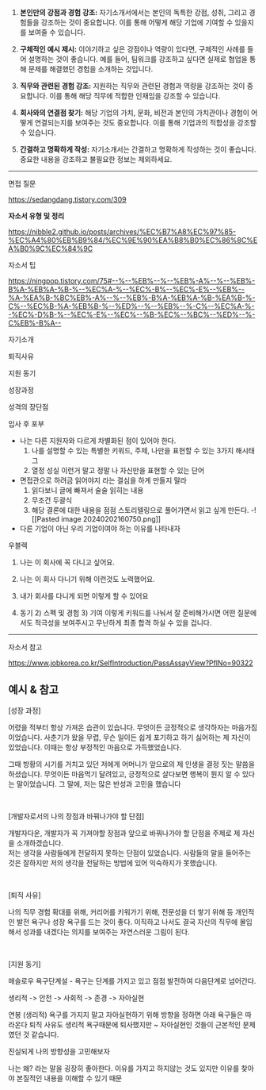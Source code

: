 

1. **본인만의 강점과 경험 강조:** 자기소개서에서는 본인의 독특한 강점, 성취, 그리고 경험들을 강조하는 것이 중요합니다. 이를 통해 어떻게 해당 기업에 기여할 수 있을지를 보여줄 수 있습니다.
    
2. **구체적인 예시 제시:** 이야기하고 싶은 강점이나 역량이 있다면, 구체적인 사례를 들어 설명하는 것이 좋습니다. 예를 들어, 팀워크를 강조하고 싶다면 실제로 협업을 통해 문제를 해결했던 경험을 소개하는 것입니다.
    
3. **직무와 관련된 경험 강조:** 지원하는 직무와 관련된 경험과 역량을 강조하는 것이 중요합니다. 이를 통해 해당 직무에 적합한 인재임을 강조할 수 있습니다.
    
4. **회사와의 연결점 찾기:** 해당 기업의 가치, 문화, 비전과 본인의 가치관이나 경험이 어떻게 연결되는지를 보여주는 것도 중요합니다. 이를 통해 기업과의 적합성을 강조할 수 있습니다.
    
5. **간결하고 명확하게 작성:** 자기소개서는 간결하고 명확하게 작성하는 것이 좋습니다. 중요한 내용을 강조하고 불필요한 정보는 제외하세요.

---

면접 질문

https://sedangdang.tistory.com/309

**자소서 유형 및 정리**

https://nibble2.github.io/posts/archives/%EC%B7%A8%EC%97%85-%EC%A4%80%EB%B9%84/%EC%9E%90%EA%B8%B0%EC%86%8C%EA%B0%9C%EC%84%9C

자소서 팁 

https://ningpop.tistory.com/75#--%--%EB%--%--%EB%-A%--%--%EB%-B%A-%EB%A-%B-%--%EC%A-%--%EC%-B%--%EC%-E%--%EB%--%A-%EA%B-%BC%EB%-A%--%--%EB%-B%A-%EB%A-%B-%EA%B-%-C%--%EC%B-%A-%EB%B-%--%ED%--%--%EB%--%-C%--%EC%A-%--%EC%-D%B-%--%EC%-E%--%EC%--%B-%EC%--%BC%--%ED%--%-C%EB%-B%A--


자기소개

퇴직사유

지원 동기

성장과정

성격의 장단점

입사 후 포부

-  나는 다른 지원자와 다르게 차별화된 점이 있어야 한다.
	1. 나를 설명할 수 있는 특별한 키워드, 주제, 나만을 표현할 수 있는 3가지 해시태그
	2. 열정 성실 이런거 말고 정말 나 자신만을 표현할 수 있는 단어
-  면접관으로 하려금 읽어야지 라는 결심을 하게 만들지 말라
	1. 읽다보니 글에 빠져서 술술 읽히는 내용
	2. 무조건 두괄식
	3. 해당 결론에 대한 내용을 점점 스토리텔링으로 풀어가면서 읽고 싶게 만든다.
	-![[Pasted image 20240202160750.png]] 
-  다른 기업이 아닌 우리 기업이여야 하는 이유를 나타내자

우블렉 

1) 나는 이 회사에 꼭 다니고 싶어요. 
2) 나는 이 회사 다니기 위해 이런것도 노력했어요. 
3) 내가 회사를 다니게 되면 이렇게 할 수 있어요

1) 동기 2) 스펙 및 경험 3) 기여 
이렇게 키워드를 나눠서 잘 준비해가시면 어떤 질문에서도 적극성을 보여주시고 무난하게 최종 합격 하실 수 있을 겁니다.

---

자소서 참고

https://www.jobkorea.co.kr/SelfIntroduction/PassAssayView?PflNo=90322

## 예시 & 참고

[성장 과정]

어렸을 적부터 항상 가져온 습관이 있습니다. 무엇이든 긍정적으로 생각하자는 마음가짐이었습니다. 사춘기가 왔을 무렵, 무슨 일이든 쉽게 포기하고 하기 싫어하는 제 자신이 있었습니다. 이때는 항상 부정적인 마음으로 가득했었습니다.  
  
그때 방황의 시기를 거치고 있던 저에게 어머니가 앞으로의 제 인생을 결정 짓는 말씀을 하셨습니다. 무엇이든 마음먹기 달려있고, 긍정적으로 살다보면 행복이 뭔지 알 수 있다는 말이었습니다. 그 말에, 저는 많은 반성과 고민을 했습니다

<br>

[개발자로서의 나의 장점과 바꿔나가야 할 단점]  
  
개발자다운, 개발자가 꼭 가져야할 장점과 앞으로 바꿔나가야 할 단점을 주제로 제 자신을 소개하겠습니다.  
저는 생각을 사람들에게 전달하지 못하는 단점이 있었습니다. 사람들의 말을 들어주는 것은 잘하지만 저의 생각을 전달하는 방법에 있어 익숙하지가 못했습니다.

<br>

[퇴직 사유]

나의 직무 경험 확대를 위해, 커리어를 키워가기 위해, 전문성을 더 쌓기 위해 등 개인적인 발전 욕구나 성장 욕구를 드는 것이 좋다. 이직하고 나서도 결국 자신의 직무에 몰입해서 성과를 내겠다는 의지를 보여주는 자연스러운 그림이 된다.

<br>

[지원 동기]

매슬로우 욕구단계설 - 욕구는 단계를 가지고 있고 점점 발전하여 다음단계로 넘어간다.

생리적 -> 안전 -> 사회적 -> 존경 -> 자아실현

연봉 (생리적) 욕구를 가지지 말고 자아실현하기 위해 방향을 정하면 아래 욕구들은 따라온다
퇴직 사유도 생리적 욕구때문에 퇴사했지만 ~ 자아실현인 것들이 근본적인 문제였던 것 같습니다.

진실되게 나의 방향성을 고민해보자


나는 왜? 라는 말을 굉장히 좋아한다. 이유를 가지고 하지않는 것도 있지만 이유를 찾아야 본질적인 내용을 이해할 수 있기 때문
